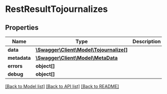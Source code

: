 # RestResultTojournalizes

## Properties

 Name         | Type                                                        | Description | Notes      
--------------|-------------------------------------------------------------|-------------|------------
 **data**     | [**\Swagger\Client\Model\Tojournalize[]**](Tojournalize.md) |             | [optional] 
 **metadata** | [**\Swagger\Client\Model\MetaData**](MetaData.md)           |             | [optional] 
 **errors**   | **object[]**                                                |             | [optional] 
 **debug**    | **object[]**                                                |             | [optional] 

[[Back to Model list]](../README.md#documentation-for-models) [[Back to API list]](../README.md#documentation-for-api-endpoints) [[Back to README]](../README.md)


